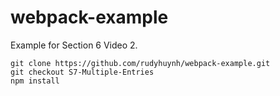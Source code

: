 # webpack-example

Example for Section 6 Video 2.

```
git clone https://github.com/rudyhuynh/webpack-example.git
git checkout S7-Multiple-Entries
npm install
```
